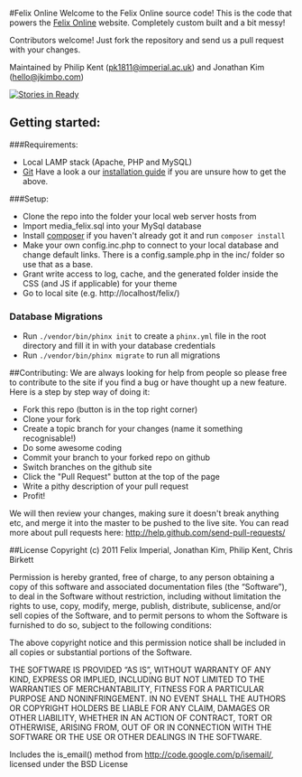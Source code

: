 #Felix Online
Welcome to the Felix Online source code! This is the code that powers the [Felix Online](http://felixonline.co.uk) website. Completely custom built and a bit messy!

Contributors welcome! Just fork the repository and send us a pull request with your changes. 

Maintained by Philip Kent (pk1811@imperial.ac.uk) and Jonathan Kim (hello@jkimbo.com)

[![Stories in Ready](https://badge.waffle.io/felixonline/felixonline.png?label=ready)](http://waffle.io/felixonline/felixonline)

## Getting started:
###Requirements:
* Local LAMP stack (Apache, PHP and MySQL)
* [Git](http://git-scm.com/)
Have a look a our [installation guide](wiki/Installation) if you are unsure how to get the above. 

###Setup:
* Clone the repo into the folder your local web server hosts from
* Import media\_felix.sql into your MySql database
* Install [composer](http://getcomposer.org/download/) if you haven't already got it and run `composer install`
* Make your own config.inc.php to connect to your local database and change default links. There is a config.sample.php in the inc/ folder so use that as a base.
* Grant write access to log, cache, and the generated folder inside the CSS (and JS if applicable) for your theme
* Go to local site (e.g. http://localhost/felix/)

### Database Migrations
* Run `./vendor/bin/phinx init` to create a `phinx.yml` file in the root directory and fill it in with your database credentials
* Run `./vendor/bin/phinx migrate` to run all migrations

##Contributing:
We are always looking for help from people so please free to contribute to the site if you find a bug or have thought up a new feature. Here is a step by step way of doing it:

* Fork this repo (button is in the top right corner)
* Clone your fork
* Create a topic branch for your changes (name it something recognisable!)
* Do some awesome coding
* Commit your branch to your forked repo on github
* Switch branches on the github site
* Click the "Pull Request" button at the top of the page
* Write a pithy description of your pull request
* Profit!

We will then review your changes, making sure it doesn't break anything etc, and merge it into the master to be pushed to the live site.
You can read more about pull requests here: http://help.github.com/send-pull-requests/

##License
Copyright (c) 2011 Felix Imperial, Jonathan Kim, Philip Kent, Chris Birkett

Permission is hereby granted, free of charge, to any person obtaining a copy of this software and associated documentation files (the “Software”), to deal in the Software without restriction, including without limitation the rights to use, copy, modify, merge, publish, distribute, sublicense, and/or sell copies of the Software, and to permit persons to whom the Software is furnished to do so, subject to the following conditions:

The above copyright notice and this permission notice shall be included in all copies or substantial portions of the Software.

THE SOFTWARE IS PROVIDED “AS IS”, WITHOUT WARRANTY OF ANY KIND, EXPRESS OR IMPLIED, INCLUDING BUT NOT LIMITED TO THE WARRANTIES OF MERCHANTABILITY, FITNESS FOR A PARTICULAR PURPOSE AND NONINFRINGEMENT. IN NO EVENT SHALL THE AUTHORS OR COPYRIGHT HOLDERS BE LIABLE FOR ANY CLAIM, DAMAGES OR OTHER LIABILITY, WHETHER IN AN ACTION OF CONTRACT, TORT OR OTHERWISE, ARISING FROM, OUT OF OR IN CONNECTION WITH THE SOFTWARE OR THE USE OR OTHER DEALINGS IN THE SOFTWARE.

Includes the is_email() method from http://code.google.com/p/isemail/, licensed under the BSD License
